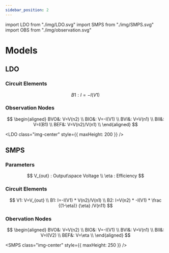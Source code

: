 ```yaml
---
sidebar_position: 2
---
```


import LDO from "./img/LDO.svg"
import SMPS from "./img/SMPS.svg"
import OBS from "./img/observation.svg"

# Models

## LDO
### Circuit Elements
$$
B1: I=-I(V1)
$$

### Observation Nodes
$$
\begin{aligned}
BVO&: V=V(n2) \\
BIO&: V=-I(V1) \\
BVI&: V=V(n1) \\
BII&: V=I(B1) \\
BEF&: V=V(n2)/V(n1) \\
\end{aligned}
$$

<LDO class="img-center" style={{ maxHeight: 200 }} />



## SMPS
### Parameters

$$
V_{out} : Output\space Voltage \\
\eta : Efficiency
$$

### Circuit Elements
$$
V1: V=V_{out} \\ 
B1: I=-I(V1) * V(n2)/V(n1) \\
B2: I=V(n2) * -I(V1) * \frac {(1-\eta)} {\eta} /V(n11)
$$

### Obervation Nodes
$$
\begin{aligned}
BVO&: V=V(n2) \\
BIO&: V=-I(V1) \\
BVI&: V=V(n1) \\
BII&: V=I(V2) \\
BEF&: V=\eta \\
\end{aligned}
$$

<SMPS class="img-center" style={{ maxHeight: 250 }} />




